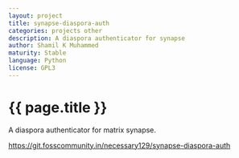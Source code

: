 ```yaml
---
layout: project
title: synapse-diaspora-auth
categories: projects other
description: A diaspora authenticator for synapse
author: Shamil K Muhammed
maturity: Stable
language: Python
license: GPL3
---
```


# {{ page.title }}
A diaspora authenticator for matrix synapse.

https://git.fosscommunity.in/necessary129/synapse-diaspora-auth
